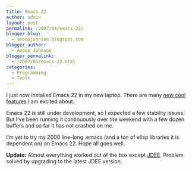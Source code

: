 ```yaml
---
title: Emacs 22
author: admin
layout: post
permalink: /2007/04/emacs-22/
blogger_blog:
  - anoopjohnson.blogspot.com
blogger_author:
  - Anoop Johnson
blogger_permalink:
  - /2007/04/emacs-22.html
categories:
  - Programming
  - Tools
---
```

I just now installed Emacs 22 in my new laptop. There are many [new cool features][1] I am excited about.

Emacs 22 is still under development, so I expected a few stability issues. But I&#8217;ve been running it continuously over the weekend with a few dozen buffers and so far it has not crashed on me.

I&#8217;m yet to try my 2000 line-long .emacs (and a ton of elisp libraries it is dependent on) on Emacs 22. Hope all goes well.

<span style="font-weight: bold;">Update:</span> Almost everything worked out of the box except [JDEE][2]. Problem solved by upgrading to the latest JDEE version.

<div style="clear:both;">
</div>

 [1]: http://steve-yegge.blogspot.com/2006/06/shiny-and-new-emacs-22.html
 [2]: http://jdee.sunsite.dk/